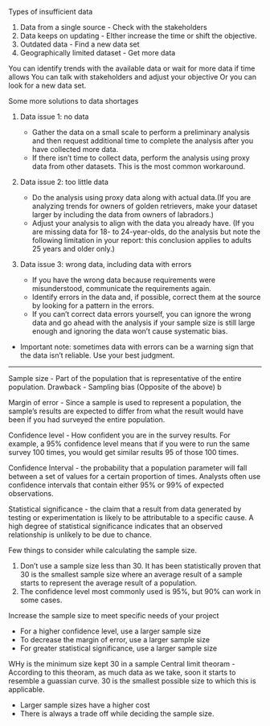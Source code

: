  Types of insufficient data 
1. Data from a single source - Check with the stakeholders 
2. Data keeps on updating - EIther increase the time or shift the objective.
3. Outdated data - Find a new data set 
4. Geographically limited dataset - Get more data 

You can identify trends with the available data or wait for more data if time allows
You can talk with stakeholders and adjust your objective
Or you can look for a new data set.

Some more solutions to data shortages 
1. Data issue 1: no data
   - Gather the data on a small scale to perform a preliminary analysis and then request additional time to complete the analysis after you have collected more data. 
   - If there isn’t time to collect data, perform the analysis using proxy data from other datasets. This is the most common workaround.

2. Data issue 2: too little data
   - Do the analysis using proxy data along with actual data.(If you are analyzing trends for owners of golden retrievers, make your dataset larger by including the data from owners of labradors.)
   - Adjust your analysis to align with the data you already have. (If you are missing data for 18- to 24-year-olds, do the analysis but note the following limitation in your report: this conclusion applies to adults 25 years and older only.)

3. Data issue 3: wrong data, including data with errors
   - If you have the wrong data because requirements were misunderstood, communicate the requirements again.
   - Identify errors in the data and, if possible, correct them at the source by looking for a pattern in the errors.
   - If you can’t correct data errors yourself, you can ignore the wrong data and go ahead with the analysis if your sample size is still large enough and ignoring the data won’t cause systematic bias. 
* Important note: sometimes data with errors can be a warning sign that the data isn’t reliable. Use your best judgment.

___________________________________________________________________________________________________________________________________________________________


Sample size - Part of the population that is representative of the entire population. 
Drawback - Sampling bias (Opposite of the above) b 

Margin of error - Since a sample is used to represent a population, the sample’s results are expected to differ from what the result would have been if you had surveyed the entire population.

Confidence level - How confident you are in the survey results. For example, a 95% confidence level means that if you were to run the same survey 100 times, you would get similar results 95 of those 100 times. 

Confidence Interval - the probability that a population parameter will fall between a set of values for a certain proportion of times. Analysts often use confidence intervals that contain either 95% or 99% of expected observations.

Statistical significance - the claim that a result from data generated by testing or experimentation is likely to be attributable to a specific cause. A high degree of statistical significance indicates that an observed relationship is unlikely to be due to chance.


Few things to consider while calculating the sample size.

1. Don’t use a sample size less than 30. It has been statistically proven that 30 is the smallest sample size where an average result of a sample starts to represent the average result of a population.
2. The confidence level most commonly used is 95%, but 90% can work in some cases. 
   
Increase the sample size to meet specific needs of your project
- For a higher confidence level, use a larger sample size
- To decrease the margin of error, use a larger sample size
- For greater statistical significance, use a larger sample size

WHy is the minimum size kept 30 in a sample 
Central limit theoram - According to this theoram, as much data as we take, soon it starts to resemble a guassian curve. 30 is the smallest possible size to which this is applicable.

- Larger sample sizes have a higher cost
- There is always a trade off while deciding the sample size.

